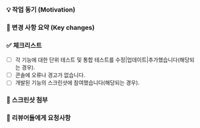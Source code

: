 ### 💡 작업 동기 (Motivation)

### 💬 변경 사항 요약 (Key changes) 

### ✅  체크리스트
- [ ] 각 기능에 대한 단위 테스트 및 통합 테스트를 수정|업데이트|추가했습니다(해당되는 경우).
- [ ] 콘솔에 오류나 경고가 없습니다.
- [ ] 개발된 기능의 스크린샷에 참여했습니다(해당되는 경우).

### 📸 스크린샷 첨부

### 📣 리뷰어들에게 요청사항

